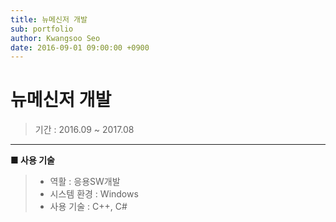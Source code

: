 ```yaml
---
title: 뉴메신저 개발
sub: portfolio
author: Kwangsoo Seo
date: 2016-09-01 09:00:00 +0900
---
```


# 뉴메신저 개발
> 기간 : 2016.09 ~ 2017.08

---

**■ 사용 기술**

>  * 역활 : 응용SW개발
>  * 시스템 환경 : Windows
>  * 사용 기술 : C++, C#

